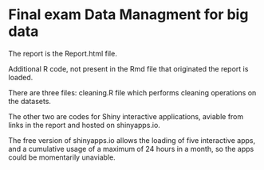 # Final exam Data Managment for big data

The report is the Report.html file.

Additional R code, not present in the Rmd file that originated the report is loaded.

There are three files: cleaning.R file which performs cleaning operations on the datasets. 

The other two are codes for Shiny interactive applications, aviable from links in the report and hosted on shinyapps.io.

The free version of shinyapps.io allows the loading of five interactive apps, and a cumulative usage of a maximum of 24 hours in a month, so the apps could be momentarily unaviable.

